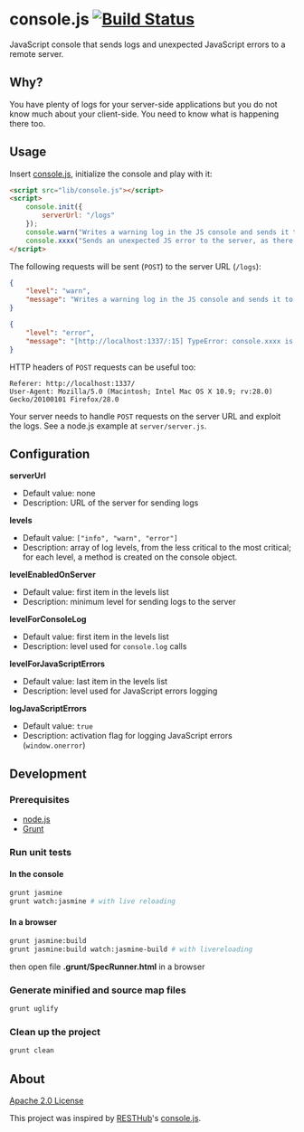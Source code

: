# console.js [![Build Status](https://travis-ci.org/mickaeltr/console.js.svg?branch=master)](https://travis-ci.org/mickaeltr/console.js)

JavaScript console that sends logs and unexpected JavaScript errors to a remote server.

## Why?

You have plenty of logs for your server-side applications but you do not know much about your client-side. You need to know what is happening there too.

## Usage

Insert [console.js](https://github.com/mickaeltr/console.js), initialize the console and play with it:

```html
<script src="lib/console.js"></script>
<script>
    console.init({
        serverUrl: "/logs"
    });
    console.warn("Writes a warning log in the JS console and sends it to the server");
    console.xxxx("Sends an unexpected JS error to the server, as there is no 'xxxx' level/method");
</script>
```

The following requests will be sent (`POST`) to the server URL (`/logs`):

```json
{
    "level": "warn",
    "message": "Writes a warning log in the JS console and sends it to the server"
}
```

```json
{
    "level": "error",
    "message": "[http://localhost:1337/:15] TypeError: console.xxxx is not a function"
}
```

HTTP headers of `POST` requests can be useful too:

```
Referer: http://localhost:1337/
User-Agent: Mozilla/5.0 (Macintosh; Intel Mac OS X 10.9; rv:28.0) Gecko/20100101 Firefox/28.0
```

Your server needs to handle `POST` requests on the server URL and exploit the logs. See a node.js example at `server/server.js`.

## Configuration

**serverUrl**

* Default value: none
* Description: URL of the server for sending logs

**levels**

* Default value: `["info", "warn", "error"]`
* Description: array of log levels, from the less critical to the most critical; for each level, a method is created on the console object.

**levelEnabledOnServer**

* Default value: first item in the levels list
* Description: minimum level for sending logs to the server

**levelForConsoleLog**

* Default value: first item in the levels list
* Description: level used for `console.log` calls

**levelForJavaScriptErrors**

* Default value: last item in the levels list
* Description: level used for JavaScript errors logging

**logJavaScriptErrors**

* Default value: `true`
* Description: activation flag for logging JavaScript errors (`window.onerror`)

## Development

### Prerequisites

* [node.js](http://nodejs.org/)
* [Grunt](http://gruntjs.com/)

### Run unit tests

#### In the console

```bash
grunt jasmine
grunt watch:jasmine # with live reloading
```

#### In a browser

```bash
grunt jasmine:build
grunt jasmine:build watch:jasmine-build # with livereloading
```
then open file **.grunt/SpecRunner.html** in a browser

### Generate minified and source map files

```bash
grunt uglify
```

### Clean up the project

```bash
grunt clean
```

## About

[Apache 2.0 License](http://www.apache.org/licenses/LICENSE-2.0.html)

This project was inspired by [RESTHub](http://resthub.org/)'s [console.js](https://github.com/resthub/resthub-backbone-stack/blob/master/js/lib/resthub/console.js).
